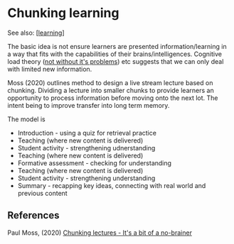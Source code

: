 # Chunking learning

See also: [[learning]]

The basic idea is not ensure learners are presented information/learning in a way that fits with the capabilities of their brains/intelligences. Cognitive load theory ([not without it's problems](https://www.worklearning.com/2010/09/14/cognitive-load-theory-coming-under-withering-attacks/)) etc suggests that we can only deal with limited new information.

Moss (2020) outlines method to design a live stream lecture based on chunking. Dividing a lecture into smaller chunks to provide learners an opportunity to process information before moving onto the next lot.  The intent being to improve transfer into long term memory.

The model is

- Introduction - using a quiz for retrieval practice
- Teaching (where new content is delivered)
- Student activity - strengthening udnerstanding
- Teaching (where new content is delivered)
- Formative assessment - checking for understanding
- Teaching (where new content is delivered)
- Student activity - strengthening understanding
- Summary - recapping key ideas, connecting with real world and previous content




## References

Paul Moss, (2020) [Chunking lectures - It's a bit of a no-brainer](https://paulgmoss.com/2020/09/13/chunking-lectures-its-a-bit-of-a-no-brainer/)


[//begin]: # "Autogenerated link references for markdown compatibility"
[learning]: learning "Learning"
[//end]: # "Autogenerated link references"